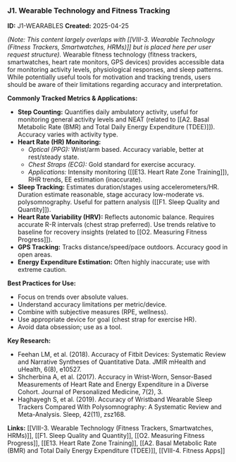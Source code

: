 ### J1. Wearable Technology and Fitness Tracking
**ID:** J1-WEARABLES
**Created:** 2025-04-25

*(Note: This content largely overlaps with [[VIII-3. Wearable Technology (Fitness Trackers, Smartwatches, HRMs)]] but is placed here per user request structure).*
Wearable fitness technology (fitness trackers, smartwatches, heart rate monitors, GPS devices) provides accessible data for monitoring activity levels, physiological responses, and sleep patterns. While potentially useful tools for motivation and tracking trends, users should be aware of their limitations regarding accuracy and interpretation.

**Commonly Tracked Metrics & Applications:**
- **Step Counting:** Quantifies daily ambulatory activity, useful for monitoring general activity levels and NEAT (related to [[A2. Basal Metabolic Rate (BMR) and Total Daily Energy Expenditure (TDEE)]]). Accuracy varies with activity type.
- **Heart Rate (HR) Monitoring:**
    - *Optical (PPG):* Wrist/arm based. Accuracy variable, better at rest/steady state.
    - *Chest Straps (ECG):* Gold standard for exercise accuracy.
    - *Applications:* Intensity monitoring ([[E13. Heart Rate Zone Training]]), RHR trends, EE estimation (inaccurate).
- **Sleep Tracking:** Estimates duration/stages using accelerometers/HR. Duration estimate reasonable, stage accuracy low-moderate vs. polysomnography. Useful for pattern analysis ([[F1. Sleep Quality and Quantity]]).
- **Heart Rate Variability (HRV):** Reflects autonomic balance. Requires accurate R-R intervals (chest strap preferred). Use trends relative to baseline for recovery insights (related to [[O2. Measuring Fitness Progress]]).
- **GPS Tracking:** Tracks distance/speed/pace outdoors. Accuracy good in open areas.
- **Energy Expenditure Estimation:** Often highly inaccurate; use with extreme caution.

**Best Practices for Use:**
- Focus on trends over absolute values.
- Understand accuracy limitations per metric/device.
- Combine with subjective measures (RPE, wellness).
- Use appropriate device for goal (chest strap for exercise HR).
- Avoid data obsession; use as a tool.

**Key Research:**
- Feehan LM, et al. (2018). Accuracy of Fitbit Devices: Systematic Review and Narrative Syntheses of Quantitative Data. JMIR mHealth and uHealth, 6(8), e10527.
- Shcherbina A, et al. (2017). Accuracy in Wrist-Worn, Sensor-Based Measurements of Heart Rate and Energy Expenditure in a Diverse Cohort. Journal of Personalized Medicine, 7(2), 3.
- Haghayegh S, et al. (2019). Accuracy of Wristband Wearable Sleep Trackers Compared With Polysomnography: A Systematic Review and Meta-Analysis. Sleep, 42(11), zsz168.

**Links:** [[VIII-3. Wearable Technology (Fitness Trackers, Smartwatches, HRMs)]], [[F1. Sleep Quality and Quantity]], [[O2. Measuring Fitness Progress]], [[E13. Heart Rate Zone Training]], [[A2. Basal Metabolic Rate (BMR) and Total Daily Energy Expenditure (TDEE)]], [[VIII-4. Fitness Apps]]